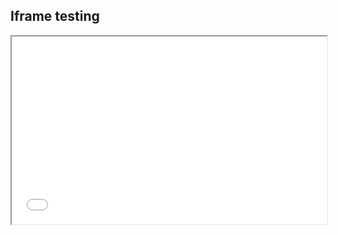 ## Iframe testing

<iframe width="100%" height="300" src="//jsfiddle.net/Icesofty/hxz3tqo4/embedded/html,result/dark/"></iframe>